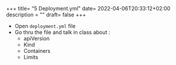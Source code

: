 +++
title= "5 Deployment.yml"
date= 2022-04-06T20:33:12+02:00
description = ""
draft= false
+++

- Open `deployment.yml` file
- Go thru the file and talk in class about :
    - apiVersion
    - Kind
    - Containers
    - Limits
